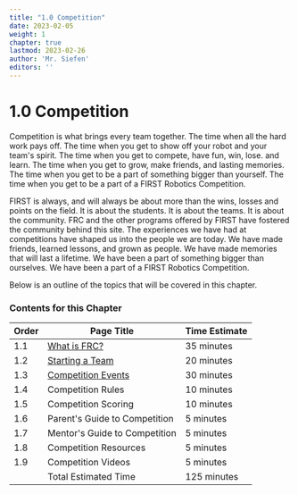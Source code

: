 ```yaml
---
title: "1.0 Competition"
date: 2023-02-05
weight: 1
chapter: true
lastmod: 2023-02-26
author: 'Mr. Siefen'
editors: ''
---
```


# 1.0 Competition

Competition is what brings every team together. The time when all the hard work pays off. The time when you get to show off your robot and your team's spirit. The time when you get to compete, have fun, win, lose. and learn. The time when you get to grow, make friends, and lasting memories. The time when you get to be a part of something bigger than yourself. The time when you get to be a part of a FIRST Robotics Competition.

FIRST is always, and will always be about more than the wins, losses and points on the field. It is about the students. It is about the teams. It is about the community. FRC and the other programs offered by FIRST have fostered the community behind this site. The experiences we have had at competitions have shaped us into the people we are today. We have made friends, learned lessons, and grown as people. We have made memories that will last a lifetime. We have been a part of something bigger than ourselves. We have been a part of a FIRST Robotics Competition.

Below is an outline of the topics that will be covered in this chapter.

### Contents for this Chapter

| Order | Page Title | Time Estimate |
| --- | --- | --- |
| 1.1 | [What is FRC?](/competition/what-is-frc/) | 35 minutes |
| 1.2 | [Starting a Team](/competition/starting-a-team/) | 20 minutes |
| 1.3 | [Competition Events](/competition/events/) | 30 minutes |
| 1.4 | Competition Rules | 10 minutes |
| 1.5 | Competition Scoring | 10 minutes |
| 1.6 | Parent's Guide to Competition | 5 minutes |
| 1.7 | Mentor's Guide to Competition | 5 minutes |
| 1.8 | Competition Resources | 5 minutes |
| 1.9 | Competition Videos | 5 minutes |
|    | Total Estimated Time | 125 minutes |
